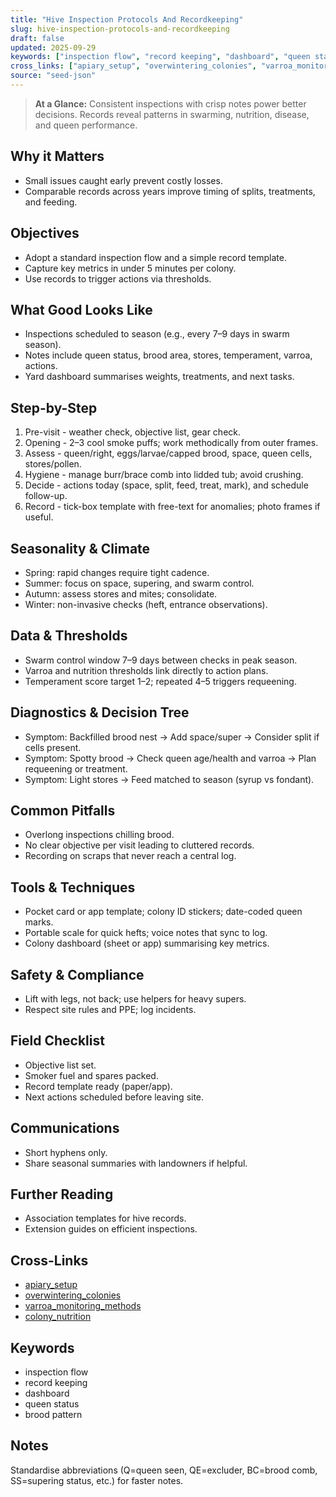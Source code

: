 ```yaml
---
title: "Hive Inspection Protocols And Recordkeeping"
slug: hive-inspection-protocols-and-recordkeeping
draft: false
updated: 2025-09-29
keywords: ["inspection flow", "record keeping", "dashboard", "queen status", "brood pattern"]
cross_links: ["apiary_setup", "overwintering_colonies", "varroa_monitoring_methods", "colony_nutrition"]
source: "seed-json"
---
```


> **At a Glance:** Consistent inspections with crisp notes power better decisions. Records reveal patterns in swarming, nutrition, disease, and queen performance.

## Why it Matters
- Small issues caught early prevent costly losses.
- Comparable records across years improve timing of splits, treatments, and feeding.

## Objectives
- Adopt a standard inspection flow and a simple record template.
- Capture key metrics in under 5 minutes per colony.
- Use records to trigger actions via thresholds.

## What Good Looks Like
- Inspections scheduled to season (e.g., every 7–9 days in swarm season).
- Notes include queen status, brood area, stores, temperament, varroa, actions.
- Yard dashboard summarises weights, treatments, and next tasks.

## Step-by-Step
1) Pre-visit - weather check, objective list, gear check.
2) Opening - 2–3 cool smoke puffs; work methodically from outer frames.
3) Assess - queen/right, eggs/larvae/capped brood, space, queen cells, stores/pollen.
4) Hygiene - manage burr/brace comb into lidded tub; avoid crushing.
5) Decide - actions today (space, split, feed, treat, mark), and schedule follow-up.
6) Record - tick-box template with free-text for anomalies; photo frames if useful.

## Seasonality & Climate
- Spring: rapid changes require tight cadence.
- Summer: focus on space, supering, and swarm control.
- Autumn: assess stores and mites; consolidate.
- Winter: non-invasive checks (heft, entrance observations).

## Data & Thresholds
- Swarm control window 7–9 days between checks in peak season.
- Varroa and nutrition thresholds link directly to action plans.
- Temperament score target 1–2; repeated 4–5 triggers requeening.

## Diagnostics & Decision Tree
- Symptom: Backfilled brood nest -> Add space/super -> Consider split if cells present.
- Symptom: Spotty brood -> Check queen age/health and varroa -> Plan requeening or treatment.
- Symptom: Light stores -> Feed matched to season (syrup vs fondant).

## Common Pitfalls
- Overlong inspections chilling brood.
- No clear objective per visit leading to cluttered records.
- Recording on scraps that never reach a central log.

## Tools & Techniques
- Pocket card or app template; colony ID stickers; date-coded queen marks.
- Portable scale for quick hefts; voice notes that sync to log.
- Colony dashboard (sheet or app) summarising key metrics.

## Safety & Compliance
- Lift with legs, not back; use helpers for heavy supers.
- Respect site rules and PPE; log incidents.

## Field Checklist
- Objective list set.
- Smoker fuel and spares packed.
- Record template ready (paper/app).
- Next actions scheduled before leaving site.

## Communications
- Short hyphens only.
- Share seasonal summaries with landowners if helpful.

## Further Reading
- Association templates for hive records.
- Extension guides on efficient inspections.

## Cross-Links
- [apiary_setup](/topics/apiary-setup/)
- [overwintering_colonies](/topics/overwintering-colonies/)
- [varroa_monitoring_methods](/topics/varroa-monitoring-methods/)
- [colony_nutrition](/topics/colony-nutrition/)

## Keywords
- inspection flow
- record keeping
- dashboard
- queen status
- brood pattern

## Notes
Standardise abbreviations (Q=queen seen, QE=excluder, BC=brood comb, SS=supering status, etc.) for faster notes.
